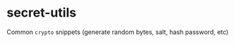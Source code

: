 secret-utils
============

Common `crypto` snippets (generate random bytes, salt, hash password, etc)
